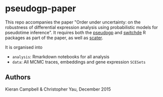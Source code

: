# pseudogp-paper

This repo accompanies the paper "Order under uncertainty: on the robustness of differential expression analysis using probabilistic models for pseudotime inference". It requires both the [pseudogp](http://www.github.com/kieranrcampbell/pseudogp) and [switchde](http://www.github.com/kieranrcampbell/switchde) R packages as part of the paper, as well as [scater](http://www.github.com/davismcc/scater).

It is  organised into
* `analysis`: Rmarkdown notebooks for all analysis
* `data`: All MCMC traces, embeddings and gene expression `SCESets` 

## Authors

Kieran Campbell & Christopher Yau, December 2015

